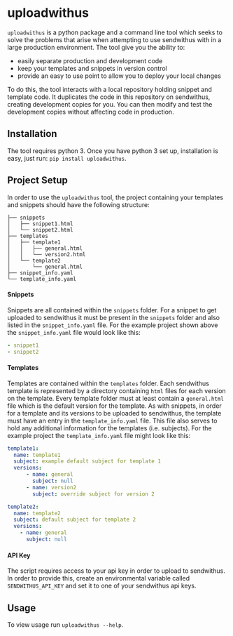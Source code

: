 # uploadwithus

`uploadwithus` is a python package and a command line tool which seeks to solve the problems that arise when attempting to use sendwithus with in a large production environment.  The tool give you the ability to:

- easily separate production and development code
- keep your templates and snippets in version control
- provide an easy to use point to allow you to deploy your local changes

To do this, the tool interacts with a local repository holding snippet and template code.  It duplicates the code in this repository on sendwithus, creating development copies for you.  You can then modify and test the development copies without affecting code in production.

## Installation

The tool requires python 3.  Once you have python 3 set up, installation is easy, just run: `pip install uploadwithus`.

## Project Setup

In order to use the `uploadwithus` tool, the project containing your templates and snippets should have the following structure:

```
├── snippets
│   ├── snippet1.html
│   └── snippet2.html
├── templates
│   ├── template1
│   │   ├── general.html
│   │   └── version2.html
│   └── template2
│       └── general.html
├── snippet_info.yaml
└── template_info.yaml
```

#### Snippets

Snippets are all contained within the `snippets` folder.  For a snippet to get uploaded to sendwithus it must be present in the `snippets` folder and also listed in the `snippet_info.yaml` file.  For the example project shown above the `snippet_info.yaml` file would look like this:

```yaml
- snippet1
- snippet2
```

#### Templates

Templates are contained within the `templates` folder.  Each sendwithus template is represented by a directory containing `html` files for each version on the template.  Every template folder must at least contain a `general.html` file which is the default version for the template.  As with snippets, in order for a template and its versions to be uploaded to sendwithus, the template must have an entry in the `template_info.yaml` file.  This file also serves to hold any additional information for the templates (i.e. subjects).  For the example project the `template_info.yaml` file might look like this:

```yaml
template1:
  name: template1
  subject: example default subject for template 1
  versions:
      - name: general
        subject: null
      - name: version2
        subject: override subject for version 2

template2:
  name: template2
  subject: default subject for template 2
  versions:
    - name: general
      subject: null
```

#### API Key

The script requires access to your api key in order to upload to sendwithus.  In order to provide this, create an environmental variable called `SENDWITHUS_API_KEY` and set it to one of your sendwithus api keys.

## Usage

To view usage run `uploadwithus --help`.

